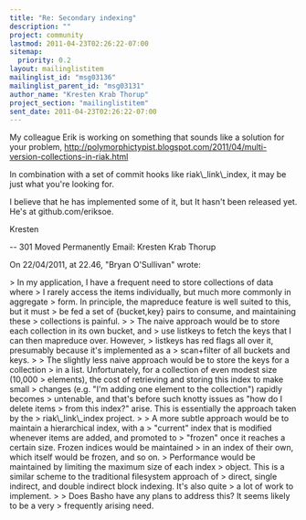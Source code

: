 ```yaml
---
title: "Re: Secondary indexing"
description: ""
project: community
lastmod: 2011-04-23T02:26:22-07:00
sitemap:
  priority: 0.2
layout: mailinglistitem
mailinglist_id: "msg03136"
mailinglist_parent_id: "msg03131"
author_name: "Kresten Krab Thorup"
project_section: "mailinglistitem"
sent_date: 2011-04-23T02:26:22-07:00
---
```



My colleague Erik is working on something that sounds like a solution for your 
problem, 
http://polymorphictypist.blogspot.com/2011/04/multi-version-collections-in-riak.html

In combination with a set of commit hooks like riak\\_link\\_index, it may be just 
what you're looking for. 

I believe that he has implemented some of it, but It hasn't been released yet. 
He's at github.com/eriksoe.

Kresten

--
301 Moved Permanently
Email: Kresten Krab Thorup 

On 22/04/2011, at 22.46, "Bryan O'Sullivan"  wrote:

&gt; In my application, I have a frequent need to store collections of data where 
&gt; I rarely access the items individually, but much more commonly in aggregate 
&gt; form. In principle, the mapreduce feature is well suited to this, but it must 
&gt; be fed a set of {bucket,key} pairs to consume, and maintaining these 
&gt; collections is painful.
&gt; 
&gt; The naive approach would be to store each collection in its own bucket, and 
&gt; use listkeys to fetch the keys that I can then mapreduce over. However, 
&gt; listkeys has red flags all over it, presumably because it's implemented as a 
&gt; scan+filter of all buckets and keys.
&gt; 
&gt; The slightly less naive approach would be to store the keys for a collection 
&gt; in a list. Unfortunately, for a collection of even modest size (10,000 
&gt; elements), the cost of retrieving and storing this index to make small 
&gt; changes (e.g. "I'm adding one element to the collection") rapidly becomes 
&gt; untenable, and that's before such knotty issues as "how do I delete items 
&gt; from this index?" arise. This is essentially the approach taken by the 
&gt; riak\\_link\\_index project.
&gt; 
&gt; A more subtle approach would be to maintain a hierarchical index, with a 
&gt; "current" index that is modified whenever items are added, and promoted to 
&gt; "frozen" once it reaches a certain size. Frozen indices would be maintained 
&gt; in an index of their own, which itself would be frozen, and so on. 
&gt; Performance would be maintained by limiting the maximum size of each index 
&gt; object. This is a similar scheme to the traditional filesystem approach of 
&gt; direct, single indirect, and double indirect block indexing. It's also quite 
&gt; a lot of work to implement.
&gt; 
&gt; Does Basho have any plans to address this? It seems likely to be a very 
&gt; frequently arising need.

